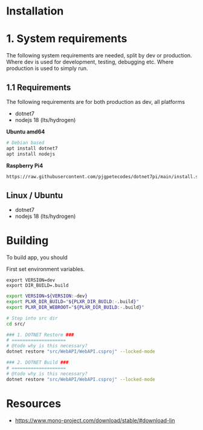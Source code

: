 Installation
============


#  1. System requirements

The following system requirements are needed, split by dev or production.
Where dev is used for development, testing, debugging etc.
Where production is used to simply run.

## 1.1 Requirements

The following requirements are for both production as dev, all platforms

* dotnet7
* nodejs 18 (lts/hydrogen)

__Ubuntu amd64__

```bash
# Debian based
apt install dotnet7
apt install nodejs
```

__Raspberry Pi4__

```bash
https://raw.githubusercontent.com/pjgpetecodes/dotnet7pi/main/install.sh
```

## Linux / Ubuntu

* dotnet7
* nodejs 18 (lts/hydrogen)



# Building

To build app, you should

First set environment variables.

```env
export VERSION=dev
export DIR_BUILD=.build
```



```bash
export VERSION=${VERSION:-dev}
export PLXR_DIR_BUILD="${PLXR_DIR_BUILD:-.build}"
export PLXR_DIR_WEBROOT="${PLXR_DIR_BUILD:-.build}"

# Step into src dir
cd src/

### 1. DOTNET Restore ###
# ====================
# @todo why is this necessary?
dotnet restore "src/WebAPI/WebAPI.csproj" --locked-mode

### 2. DOTNET Build ###
# ====================
# @todo why is this necessary?
dotnet restore "src/WebAPI/WebAPI.csproj" --locked-mode
```


# Resources

* https://www.mono-project.com/download/stable/#download-lin